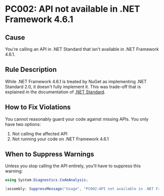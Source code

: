 # PC002: API not available in .NET Framework 4.6.1

## Cause

You're calling an API in .NET Standard that isn't available in .NET Framework
4.6.1.

## Rule Description

While .NET Framework 4.6.1 is treated by NuGet as implementing .NET Standard
2.0, it doesn't fully implement it. This was trade-off that is explained in the
documentation of [.NET Standard][netfx-netstandard].

## How to Fix Violations

You cannot reasonably guard your code against missing APIs. You only have two
options:

1. Not calling the affected API
2. Not running your code on .NET Framework 4.6.1

## When to Suppress Warnings

Unless you stop calling the API entirely, you'll have to suppress this warning:

```C#
using System.Diagnostics.CodeAnalysis;

[assembly: SuppressMessage("Usage", "PC002:API not available in .NET Framework 4.6.1", Justification = "This library will not run on .NET Framework 4.6.1")]
```

[netfx-netstandard]: https://github.com/dotnet/standard/blob/master/docs/netstandard-20/README.md#net-framework-461-supporting-net-standard-20
